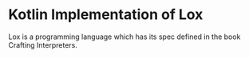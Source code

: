 # Kotlin Implementation of Lox
Lox is a programming language which has its spec defined in the book Crafting Interpreters.  